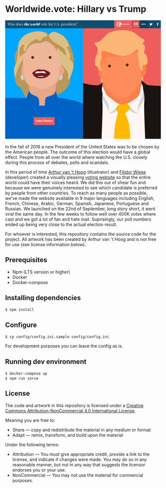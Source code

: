 # Worldwide.vote: Hillary vs Trump
![Hillary vs Trump](/src/assets/images/hillary-vs-trump.png)

In the fall of 2016 a new President of the United States was to be chosen by the American people. The outcome of this election would have a global effect. People from all over the world where watching the U.S. closely during this process of debates, polls and scandals.

In this period of time [Arthur van 't Hoog](http://arthurvanthoog.nl) (illustrator) and [Filidor Wiese](https://galaxy.fili.nl) (developer) created a visually pleasing [voting website](https://worldwide.vote/hillary-vs-trump) so that the entire world could have their voices heard. We did this out of shear fun and because we were genuinely interested to see which candidate is preferred by people from other countries. To reach as many people as possible, we've made the website available in 9 major languages including English, French, Chinese, Arabic, German, Spanish, Japanese, Portuguese and Russian. We launched on the 22nd of September, long story short, it went viral the same day. In the few weeks to follow well over 400K votes where cast and we got a lot of fan and hate mail. Suprisingly, our poll numbers ended up being very close to the actual election result.

For whoever is interested, this repository contains the source code for the project. All artwork has been created by Arthur van 't Hoog and is not free for use (see license information below).

## Prerequisites
* Npm (LTS version or higher)
* Docker
* Docker-compose

## Installing dependencies
```
$ npm install
```

## Configure
```
$ cp config/config.ini.sample config/config.ini
```
For development purposes you can leave the config as is.

## Running dev environment
```
$ docker-compose up
$ npm run serve
```

## License ##

The code and artwork in this repository is licensed under a [Creative Commons Attribution-NonCommercial 4.0 International License](http://creativecommons.org/licenses/by-nc/4.0/).

Meaning you are free to:

* Share — copy and redistribute the material in any medium or format
* Adapt — remix, transform, and build upon the material

Under the following terms:

* Attribution — You must give appropriate credit, provide a link to the license, and indicate if changes were made. You may do so in any reasonable manner, but not in any way that suggests the licensor endorses you or your use.
* NonCommercial — You may not use the material for commercial purposes.
